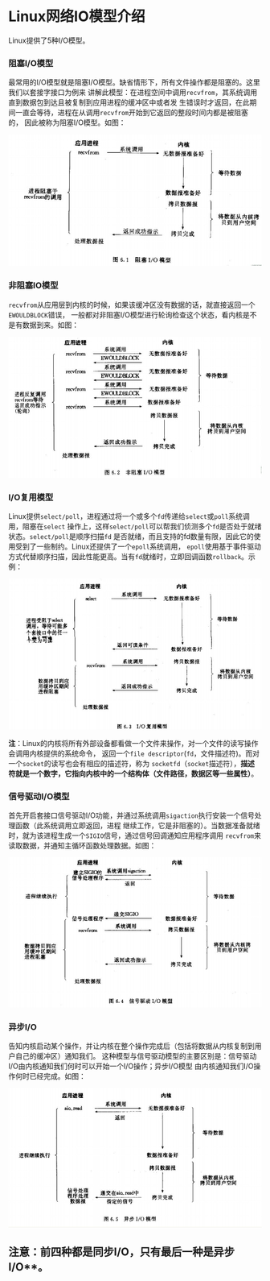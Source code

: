 Linux网络IO模型介绍
=============================================
Linux提供了5种I/O模型。

### 阻塞I/O模型
最常用的I/O模型就是阻塞I/O模型。缺省情形下，所有文件操作都是阻塞的。这里我们以套接字接口为例来
讲解此模型：在进程空间中调用`recvfrom`，其系统调用直到数据包到达且被复制到应用进程的缓冲区中或者发
生错误时才返回，在此期间一直会等待，进程在从调用`recvfrom`开始到它返回的整段时间内都是被阻塞的，
因此被称为阻塞I/O模型。如图：

![Linux阻塞IO模型](images/img1.jpg)

### 非阻塞IO模型
`recvfrom`从应用层到内核的时候，如果该缓冲区没有数据的话，就直接返回一个`EWOULDBLOCK`错误，
一般都对非阻塞I/O模型进行轮询检查这个状态，看内核是不是有数据到来。如图：

![Linux非阻塞IO模型](images/img2.jpg)

### I/O复用模型
Linux提供`select/poll`，进程通过将一个或多个`fd`传递给`select`或`poll`系统调用，阻塞在`select`
操作上，这样`select/poll`可以帮我们侦测多个`fd`是否处于就绪状态。`select/poll`是顺序扫描`fd`
是否就绪，而且支持的fd数量有限，因此它的使用受到了一些制约。Linux还提供了一个`epoll`系统调用，
`epoll`使用基于事件驱动方式代替顺序扫描，因此性能更高。当有`fd`就绪时，立即回调函数`rollback`。示例：

![LinuxI/O复用模型](images/img3.jpg)

**注**：Linux的内核将所有外部设备都看做一个文件来操作，对一个文件的读写操作会调用内核提供的系统命令，
返回一个`file descriptor`(`fd`，文件描述符)。而对一个`socket`的读写也会有相应的描述符，称为
`socketfd`（`socket`描述符），**描述符就是一个数字，它指向内核中的一个结构体（文件路径，数据区等一些属性）**。

### 信号驱动I/O模型
首先开启套接口信号驱动I/O功能，并通过系统调用`sigaction`执行安装一个信号处理函数（此系统调用立即返回，进程
继续工作，它是非阻塞的）。当数据准备就绪时，就为该进程生成一个`SIGIO`信号，通过信号回调通知应用程序调用
`recvfrom`来读取数据，并通知主循环函数处理数据。如图：

![Linux信号驱动I/O模型](images/img4.jpg)

### 异步I/O
告知内核启动某个操作，并让内核在整个操作完成后（包括将数据从内核复制到用户自己的缓冲区）通知我们。
这种模型与信号驱动模型的主要区别是：信号驱动I/O由内核通知我们何时可以开始一个I/O操作；异步I/O模型
由内核通知我们I/O操作何时已经完成。如图：

![Linux异步I/O模型](images/img5.jpg)

## 注意：前四种都是同步I/O，只有最后一种是异步I/O**。
